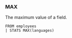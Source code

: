 <!--
This is generated by ESQL's AbstractFunctionTestCase. Do no edit it. See ../README.md for how to regenerate it.
-->

### MAX
The maximum value of a field.

```
FROM employees
| STATS MAX(languages)
```
